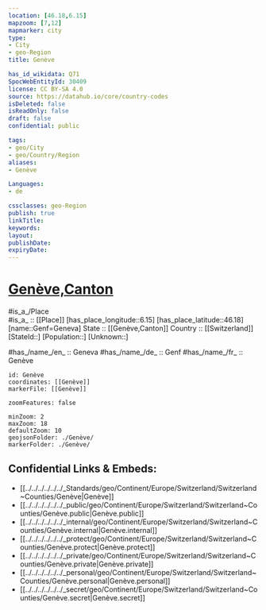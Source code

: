 ```yaml
---
location: [46.18,6.15] 
mapzoom: [7,12] 
mapmarker: city 
type: 
- City
- geo-Region
title: Genève

has_id_wikidata: Q71 
SpocWebEntityId: 30409
license: CC BY-SA 4.0
source: https://datahub.io/core/country-codes
isDeleted: false
isReadOnly: false
draft: false
confidential: public

tags:
- geo/City
- geo/Country/Region
aliases:
- Genève

Languages:
- de

cssclasses: geo-Region
publish: true
linkTitle: 
keywords: 
layout: 
publishDate: 
expiryDate: 
---
```


# [Genève,Canton](Genève,Canton.md)

#is_a_/Place  
#is_a_ :: [[Place]] 
[has_place_longitude::6.15] 
[has_place_latitude::46.18] 
[name::Genf=Geneva] 
State ::  [[Genève,Canton]]
Country :: [[Switzerland]]  
[StateId::] 
[Population::] 
[Unknown::] 

#has_/name_/en_ :: Geneva 
#has_/name_/de_ :: Genf 
#has_/name_/fr_ :: Genève 


```leaflet
id: Genève
coordinates: [[Genève]] 
markerFile: [[Genève]] 

zoomFeatures: false 

minZoom: 2 
maxZoom: 18
defaultZoom: 10 
geojsonFolder: ./Genève/
markerFolder: ./Genève/
```


## Confidential Links & Embeds: 
- [[../../../../../../_Standards/geo/Continent/Europe/Switzerland/Switzerland~Counties/Genève|Genève]] 
- [[../../../../../../_public/geo/Continent/Europe/Switzerland/Switzerland~Counties/Genève.public|Genève.public]] 
- [[../../../../../../_internal/geo/Continent/Europe/Switzerland/Switzerland~Counties/Genève.internal|Genève.internal]] 
- [[../../../../../../_protect/geo/Continent/Europe/Switzerland/Switzerland~Counties/Genève.protect|Genève.protect]] 
- [[../../../../../../_private/geo/Continent/Europe/Switzerland/Switzerland~Counties/Genève.private|Genève.private]] 
- [[../../../../../../_personal/geo/Continent/Europe/Switzerland/Switzerland~Counties/Genève.personal|Genève.personal]] 
- [[../../../../../../_secret/geo/Continent/Europe/Switzerland/Switzerland~Counties/Genève.secret|Genève.secret]] 

